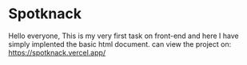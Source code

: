 # Spotknack
Hello everyone, 
    This is my very first task on front-end and here I have simply implented the basic html document.
    can view the project on:
         https://spotknack.vercel.app/
